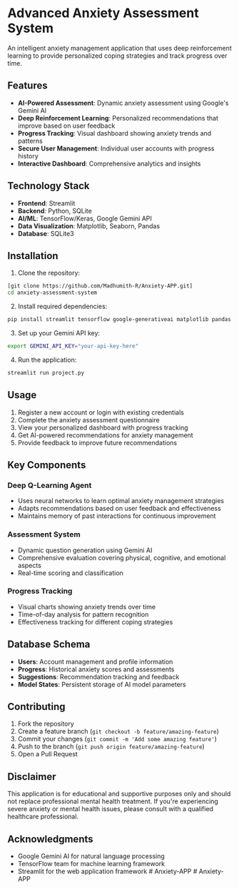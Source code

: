 # Advanced Anxiety Assessment System

An intelligent anxiety management application that uses deep reinforcement learning to provide personalized coping strategies and track progress over time.

## Features

- **AI-Powered Assessment**: Dynamic anxiety assessment using Google's Gemini AI
- **Deep Reinforcement Learning**: Personalized recommendations that improve based on user feedback
- **Progress Tracking**: Visual dashboard showing anxiety trends and patterns
- **Secure User Management**: Individual user accounts with progress history
- **Interactive Dashboard**: Comprehensive analytics and insights

## Technology Stack

- **Frontend**: Streamlit
- **Backend**: Python, SQLite
- **AI/ML**: TensorFlow/Keras, Google Gemini API
- **Data Visualization**: Matplotlib, Seaborn, Pandas
- **Database**: SQLite3

## Installation

1. Clone the repository:
```bash
[git clone https://github.com/Madhumith-R/Anxiety-APP.git]
cd anxiety-assessment-system
```

2. Install required dependencies:
```bash
pip install streamlit tensorflow google-generativeai matplotlib pandas seaborn numpy
```

3. Set up your Gemini API key:
```bash
export GEMINI_API_KEY="your-api-key-here"
```

4. Run the application:
```bash
streamlit run project.py
```

## Usage

1. Register a new account or login with existing credentials
2. Complete the anxiety assessment questionnaire
3. View your personalized dashboard with progress tracking
4. Get AI-powered recommendations for anxiety management
5. Provide feedback to improve future recommendations

## Key Components

### Deep Q-Learning Agent
- Uses neural networks to learn optimal anxiety management strategies
- Adapts recommendations based on user feedback and effectiveness
- Maintains memory of past interactions for continuous improvement

### Assessment System
- Dynamic question generation using Gemini AI
- Comprehensive evaluation covering physical, cognitive, and emotional aspects
- Real-time scoring and classification

### Progress Tracking
- Visual charts showing anxiety trends over time
- Time-of-day analysis for pattern recognition
- Effectiveness tracking for different coping strategies

## Database Schema

- **Users**: Account management and profile information
- **Progress**: Historical anxiety scores and assessments
- **Suggestions**: Recommendation tracking and feedback
- **Model States**: Persistent storage of AI model parameters

## Contributing

1. Fork the repository
2. Create a feature branch (`git checkout -b feature/amazing-feature`)
3. Commit your changes (`git commit -m 'Add some amazing feature'`)
4. Push to the branch (`git push origin feature/amazing-feature`)
5. Open a Pull Request



## Disclaimer

This application is for educational and supportive purposes only and should not replace professional mental health treatment. If you're experiencing severe anxiety or mental health issues, please consult with a qualified healthcare professional.

## Acknowledgments

- Google Gemini AI for natural language processing
- TensorFlow team for machine learning framework
- Streamlit for the web application framework
#   A n x i e t y - A P P 
 
 #   A n x i e t y - A P P 
 
 

